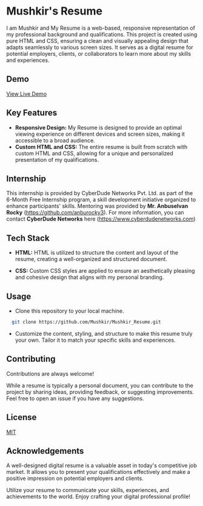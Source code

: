 
# Mushkir's Resume


I am Mushkir and  My Resume is a web-based, responsive representation of my professional background and qualifications. This project is created using pure HTML and CSS, ensuring a clean and visually appealing design that adapts seamlessly to various screen sizes. It serves as a digital resume for potential employers, clients, or collaborators to learn more about my skills and experiences.
## Demo

[View Live Demo](https://mushkir.github.io/Mushkir_Resume)

## Key Features

- **Responsive Design:**  My Resume is designed to provide an optimal viewing experience on different devices and screen sizes, making it accessible to a broad audience.
- **Custom HTML and CSS:** The entire resume is built from scratch with custom HTML and CSS, allowing for a unique and personalized presentation of my qualifications.
## Internship
This internship is provided by CyberDude Networks Pvt. Ltd. as part of the 6-Month Free Internship program, a skill development initiative organized to enhance participants' skills. Mentoring was provided by **Mr. Anbuselvan Rocky** (https://github.com/anburocky3). For more information, you can contact **CyberDude Networks** here (https://www.cyberdudenetworks.com)
## Tech Stack

- **HTML:**  HTML is utilized to structure the content and layout of the resume, creating a well-organized and structured document.

- **CSS:** Custom CSS styles are applied to ensure an aesthetically pleasing and cohesive design that aligns with my personal branding.
## Usage

- Clone this repository to your local machine.

```bash
  git clone https://github.com/Mushkir/Mushkir_Resume.git
```
- Customize the content, styling, and structure to make this resume truly your own. Tailor it to match your specific skills and experiences.
## Contributing

Contributions are always welcome!

While a resume is typically a personal document, you can contribute to the project by sharing ideas, providing feedback, or suggesting improvements. Feel free to open an issue if you have any suggestions.
## License

[MIT](https://choosealicense.com/licenses/mit/)


## Acknowledgements

 A well-designed digital resume is a valuable asset in today's competitive job market. It allows you to present your qualifications effectively and make a positive impression on potential employers and clients.

Utilize your resume to communicate your skills, experiences, and achievements to the world. Enjoy crafting your digital professional profile!

